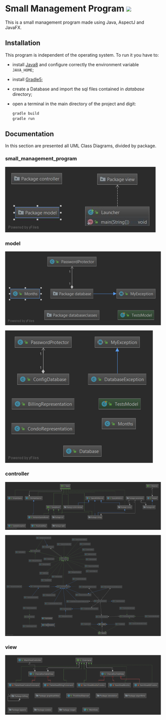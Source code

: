 # Small Management Program ![](https://travis-ci.org/micheleantonazzi/small_management_program.svg?branch=develop)
This is a small management program made using Java, AspectJ and JavaFX.

## Installation

This program is independent of the operating system. To run it you have to:

* install [Java8](https://www.oracle.com/technetwork/java/javase/downloads/jdk8-downloads-2133151.html)  and configure correctly the environment variable `JAVA_HOME`;

* install [Gradle5](https://gradle.org/);

* create a Database and import the sql files contained in *database* directory;

* open a terminal in the main directory of the project and digit:
  ```bash
  gradle build
  gradle run
  ```
## Documentation

In this section are presented all UML Class Diagrams, divided by package.

### small_management_program

![Package small_management_program](diagrams/small_management_program.jpg)

### model

![Package model - Collapsed diagram](diagrams/model.png)

![Package model - Complete diagram](diagrams/model-all.png)

### controller

![Package controller - Collapsed diagram](diagrams/controller.png)

![Package controller - Complete diagram](diagrams/controller-all.png)

### view

![Package view - Collapsed diagram](diagrams/view.png)
